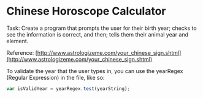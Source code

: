 # Chinese Horoscope Calculator

Task: Create a program that prompts the user for their birth year; checks to see the information is correct, and then; tells them their animal year and element.

Reference: [http://www.astrologizeme.com/your_chinese_sign.shtml](http://www.astrologizeme.com/your_chinese_sign.shtml)

To validate the year that the user types in, you can use the yearRegex (Regular Expression) in the file, like so:

```javascript
var isValidYear = yearRegex.test(yearString);
```
